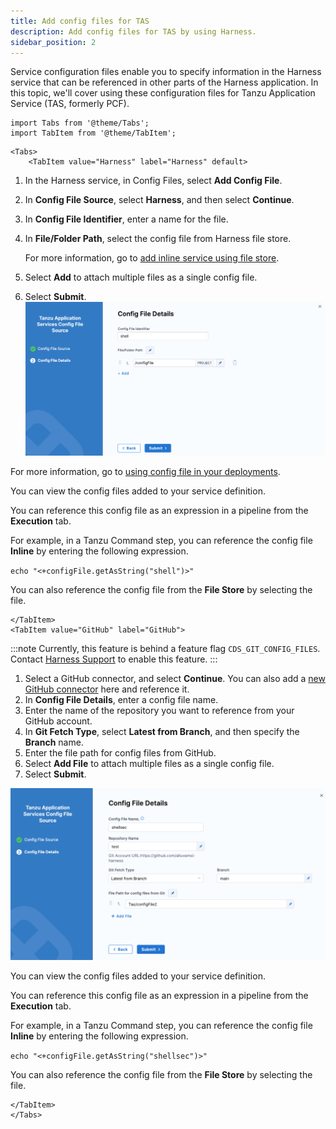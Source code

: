 ```yaml
---
title: Add config files for TAS
description: Add config files for TAS by using Harness.
sidebar_position: 2
---
```


Service configuration files enable you to specify information in the Harness service that can be referenced in other parts of the Harness application. In this topic, we'll cover using these configuration files for Tanzu Application Service (TAS, formerly PCF).

```mdx-code-block
import Tabs from '@theme/Tabs';   
import TabItem from '@theme/TabItem';
```
```mdx-code-block
<Tabs>
    <TabItem value="Harness" label="Harness" default>
```
1. In the Harness service, in Config Files, select **Add Config File**.
2. In **Config File Source**, select **Harness**, and then select **Continue**.
3. In **Config File Identifier**, enter a name for the file.
4. In **File/Folder Path**, select the config file from Harness file store. 
   
   For more information, go to [add inline service using file store](/docs/continuous-delivery/x-platform-cd-features/services/add-inline-manifests-using-file-store).
5. Select **Add** to attach multiple files as a single config file.
6. Select **Submit**.
   ![](./static/config-file-harness.png)

For more information, go to [using config file in your deployments](/docs/continuous-delivery/x-platform-cd-features/services/cd-services-config-files/).

You can view the config files added to your service definition.

You can reference this config file as an expression in a pipeline from the **Execution** tab. 

For example, in a Tanzu Command step, you can reference the config file **Inline** by entering the following expression. 

`echo "<+configFile.getAsString("shell")>"` 

You can also reference the config file from the **File Store** by selecting the file.

```mdx-code-block
</TabItem>
<TabItem value="GitHub" label="GitHub">
```
:::note
Currently, this feature is behind a feature flag `CDS_GIT_CONFIG_FILES`. Contact [Harness Support](mailto:support@harness.io) to enable this feature. 
:::

1. Select a GitHub connector, and select **Continue**. You can also add a [new GitHub connector](/docs/platform/connectors/code-repositories/add-a-git-hub-connector/) here and reference it.
2. In **Config File Details**, enter a config file name.
3. Enter the name of the repository you want to reference from your GitHub account.
4. In **Git Fetch Type**, select **Latest from Branch**, and then specify the **Branch** name. 
5. Enter the file path for config files from GitHub. 
6. Select **Add File** to attach multiple files as a single config file.
7. Select **Submit**.
  
  ![](./static/config-file-git.png)

You can view the config files added to your service definition.

You can reference this config file as an expression in a pipeline from the **Execution** tab. 

For example, in a Tanzu Command step, you can reference the config file **Inline** by entering the following expression. 

`echo "<+configFile.getAsString("shellsec")>"` 

You can also reference the config file from the **File Store** by selecting the file.

```mdx-code-block
</TabItem>  
</Tabs>
```









